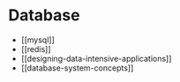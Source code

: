 # Database

* [[mysql]]
* [[redis]]
* [[designing-data-intensive-applications]]
* [[database-system-concepts]]
